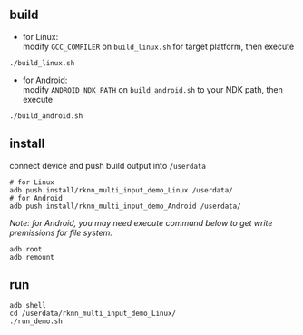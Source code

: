 ## build

- for Linux:  
modify `GCC_COMPILER` on `build_linux.sh` for target platform, then execute  

```
./build_linux.sh
```

- for Android:  
modify `ANDROID_NDK_PATH` on `build_android.sh` to your NDK path, then execute  

```
./build_android.sh
```

## install

connect device and push build output into `/userdata`  

```
# for Linux
adb push install/rknn_multi_input_demo_Linux /userdata/
# for Android
adb push install/rknn_multi_input_demo_Android /userdata/
```

*Note: for Android, you may need execute command below to get write premissions for file system.*  

```
adb root
adb remount
```

## run

```
adb shell
cd /userdata/rknn_multi_input_demo_Linux/
./run_demo.sh
```